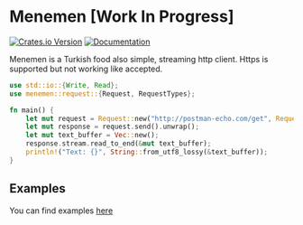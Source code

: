 # Menemen [Work In Progress]

[![Crates.io Version](https://img.shields.io/crates/v/menemen?logo=rust)](https://crates.io/crates/menemen)
[![Documentation](https://docs.rs/menemen/badge.svg)](https://docs.rs/menemen)

Menemen is a Turkish food also simple, streaming http client. Https is supported but not working like accepted.

```rust
use std::io::{Write, Read};
use menemen::request::{Request, RequestTypes};

fn main() {
    let mut request = Request::new("http://postman-echo.com/get", RequestTypes::GET).unwrap();
    let mut response = request.send().unwrap();
    let mut text_buffer = Vec::new();
    response.stream.read_to_end(&mut text_buffer);
    println!("Text: {}", String::from_utf8_lossy(&text_buffer));
}
```

## Examples

You can find examples [here](./examples)
